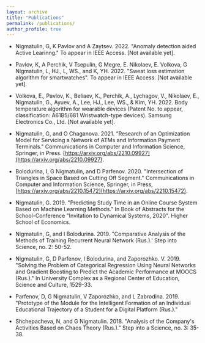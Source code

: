 ```yaml
---
layout: archive
title: "Publications"
permalink: /publications/
author_profile: true
---
```

* Nigmatulin, G, K Pavlov and A Zaytsev. 2022. "Anomaly detection aided Active Learinng." To appear in IEEE Access. [Not available yet].  

* Pavlov, K, A Perchik, V Tsepulin, G Megre, E. Nikolaev, E. Volkova, G Nigmatulin, L, HJ., L, WS., and K, YH. 2022. "Sweat loss estimation algorithm for smartwatches". To appear in IEEE Access. [Not available yet].

* Volkova, E., Pavlov, K., Beliaev, K., Perchik, A., Lychagov, V., Nikolaev, E., Nigmatulin, G., Ayuev, A., Lee, HJ., Lee, WS., & Kim, YH. 2022. Body temperature algorithm for wearable devices (Patent No. to appear, classification: A61B5/681 Wristwatch-type devices). Samsung Electronics Co., Ltd. [Not available yet].

* Nigmatulin, G, and O Chaganova. 2021. "Research of an Optimization Model for Servicing a Network of ATMs and Information Payment Terminals." Communications in Computer and Information Science, Springer, in Press. [https://arxiv.org/abs/2210.09927](https://arxiv.org/abs/2210.09927).

* Bolodurina, I, G Nigmatulin, and D Parfenov. 2020. "Intersection of Triangles in Space
Based on Cutting Off Segment." Communications in Computer and Information Science,
Springer, in Press, [https://arxiv.org/abs/2210.15472](https://arxiv.org/abs/2210.15472).

* Nigmatulin, G. 2019. "Predicting Study Time in an Online Course System Based on Machine
Learning Methods." In Book of Abstracts for the School-Conference "Invitation to Dynamical
Systems, 2020". Higher School of Economics.

* Nigmatulin, G, and I Bolodurina. 2019. "Comparative Analysis of the Methods of Training
Recurrent Neural Network (Rus.).'
Step into Science, no. 2: 50-52.

* Nigmatulin, G, D Parfenov, I Bolodurina, and Zaporozhko. V. 2019. "Solving the Problem of
Categorical Regression Using Neural Networks and Gradient Boosting to Predict the
Academic Performance at MOOCS (Rus.)." In University Complex as a Regional Center of
Education, Science and Culture, 1529-33.

* Parfenov, D, G Nigmatulin, V Zaporozhko, and L Zabrodina. 2019. "Prototype of the Module
for the Intelligent Formation of an Individual Educational Trajectory of a Student for a
Digital Platform (Rus.)."

* Shchepacheva, N, and G Nigmatulin. 2018. "Analysis of the Company's Activities Based on
Chaos Theory (Rus.)." Step into a Science, no. 3: 35-38.

<!-- {% if author.googlescholar %}
  You can also find my articles on <u><a href="{{author.googlescholar}}">my Google Scholar profile</a>.</u>
{% endif %}

{% include base_path %}

{% for post in site.publications reversed %}
  {% include archive-single.html %}
{% endfor %} -->
